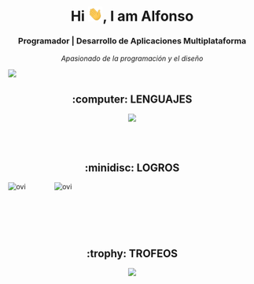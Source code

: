 
<h1 align="center">Hi <img src="https://raw.githubusercontent.com/ABSphreak/ABSphreak/master/gifs/Hi.gif" width="30px">, I am Alfonso </h1>
<h3 align="center">Programador | Desarrollo de Aplicaciones Multiplataforma </h3>

<p align="center">
  <em>
    Apasionado de la programación y el diseño
  </em> 
  <br>
</p>

![](https://komarev.com/ghpvc/?username=your-github-username&color=red&style=for-the-badge)    

<h2 align="center">:computer: LENGUAJES</h2>
<p align="center">
  <a href="https://skillicons.dev">
    <img src="https://skillicons.dev/icons?i=js,html,css,java,vscode,eclipse,mysql,ps,pr,ai&theme=dark&perline=10">
  </a>
</p>
<br><br>

<h2 align="center">:minidisc: LOGROS</h2>
<img align="left" src="https://github-readme-stats.vercel.app/api/top-langs?username=alfonsaco&show_icons=true&locale=en&layout=compact&theme=synthwave" alt="ovi" />
<img align="right" src="https://github-readme-stats.vercel.app/api?username=alfonsaco&show_icons=true&locale=en&theme=synthwave" alt="ovi" width="410" />
<br><br><br><br><br><br>

<h2 align="center">:trophy: TROFEOS</h2>
<p align="center">
   <img src="https://github-profile-trophy.vercel.app/?username=alfonsaco&theme=juicyfresh&no-bg=false" />  
</p>
